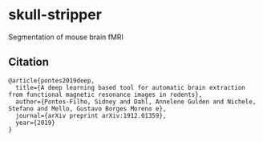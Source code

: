 # skull-stripper
Segmentation of mouse brain fMRI


## Citation

```
@article{pontes2019deep,
  title={A deep learning based tool for automatic brain extraction from functional magnetic resonance images in rodents},
  author={Pontes-Filho, Sidney and Dahl, Annelene Gulden and Nichele, Stefano and Mello, Gustavo Borges Moreno e},
  journal={arXiv preprint arXiv:1912.01359},
  year={2019}
}
```
